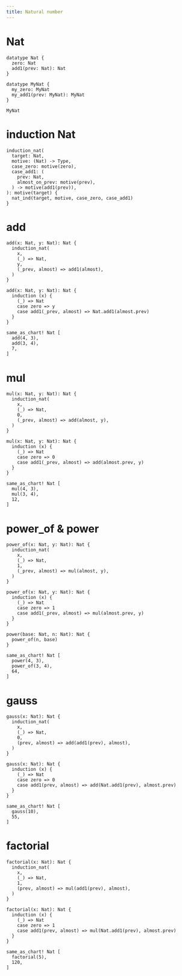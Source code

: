 ```yaml
---
title: Natural number
---
```


# Nat

``` cicada wishful-thinking
datatype Nat {
  zero: Nat
  add1(prev: Nat): Nat
}
```

``` cicada
datatype MyNat {
  my_zero: MyNat
  my_add1(prev: MyNat): MyNat
}

MyNat
```

# induction Nat

``` cicada
induction_nat(
  target: Nat,
  motive: (Nat) -> Type,
  case_zero: motive(zero),
  case_add1: (
    prev: Nat,
    almost_on_prev: motive(prev),
  ) -> motive(add1(prev)),
): motive(target) {
  nat_ind(target, motive, case_zero, case_add1)
}
```

# add

``` cicada
add(x: Nat, y: Nat): Nat {
  induction_nat(
    x,
    (_) => Nat,
    y,
    (_prev, almost) => add1(almost),
  )
}
```

``` cicada wishful-thinking
add(x: Nat, y: Nat): Nat {
  induction (x) {
    (_) => Nat
    case zero => y
    case add1(_prev, almost) => Nat.add1(almost.prev)
  }
}
```

``` cicada
same_as_chart! Nat [
  add(4, 3),
  add(3, 4),
  7,
]
```

# mul

``` cicada
mul(x: Nat, y: Nat): Nat {
  induction_nat(
    x,
    (_) => Nat,
    0,
    (_prev, almost) => add(almost, y),
  )
}
```

``` cicada wishful-thinking
mul(x: Nat, y: Nat): Nat {
  induction (x) {
    (_) => Nat
    case zero => 0
    case add1(_prev, almost) => add(almost.prev, y)
  }
}
```

``` cicada
same_as_chart! Nat [
  mul(4, 3),
  mul(3, 4),
  12,
]
```

# power_of & power

``` cicada
power_of(x: Nat, y: Nat): Nat {
  induction_nat(
    x,
    (_) => Nat,
    1,
    (_prev, almost) => mul(almost, y),
  )
}
```

``` cicada wishful-thinking
power_of(x: Nat, y: Nat): Nat {
  induction (x) {
    (_) => Nat
    case zero => 1
    case add1(_prev, almost) => mul(almost.prev, y)
  }
}
```

``` cicada
power(base: Nat, n: Nat): Nat {
  power_of(n, base)
}
```

``` cicada
same_as_chart! Nat [
  power(4, 3),
  power_of(3, 4),
  64,
]
```

# gauss

``` cicada
gauss(x: Nat): Nat {
  induction_nat(
    x,
    (_) => Nat,
    0,
    (prev, almost) => add(add1(prev), almost),
  )
}
```

``` cicada wishful-thinking
gauss(x: Nat): Nat {
  induction (x) {
    (_) => Nat
    case zero => 0
    case add1(prev, almost) => add(Nat.add1(prev), almost.prev)
  }
}
```

``` cicada
same_as_chart! Nat [
  gauss(10),
  55,
]
```

# factorial

``` cicada
factorial(x: Nat): Nat {
  induction_nat(
    x,
    (_) => Nat,
    1,
    (prev, almost) => mul(add1(prev), almost),
  )
}
```

``` cicada wishful-thinking
factorial(x: Nat): Nat {
  induction (x) {
    (_) => Nat
    case zero => 1
    case add1(prev, almost) => mul(Nat.add1(prev), almost.prev)
  }
}
```

``` cicada
same_as_chart! Nat [
  factorial(5),
  120,
]
```
